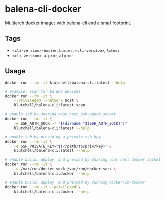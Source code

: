 # balena-cli-docker

Multiarch docker images with balena-cli and a small footprint.

## Tags

- `<cli-version>-buster`, `buster`, `<cli-version>`, `latest`
- `<cli-version>-alpine`, `alpine`

## Usage

```bash
docker run --rm -it klutchell/balena-cli:latest --help

# example: scan for balena devices
docker run --rm -it \
    --privileged --network host \
    klutchell/balena-cli:latest scan

# enable ssh by sharing your host ssh-agent socket
docker run --rm -it \
    -e SSH_AUTH_SOCK -v "$(dirname "${SSH_AUTH_SOCK}")"
    klutchell/balena-cli:latest --help

# enable ssh by providing a private ssh key
docker run --rm -it \
    -e SSH_PRIVATE_KEY="$(</path/to/priv/key)" \
    klutchell/balena-cli:latest --help

# enable build, deploy, and preload by sharing your host docker socket
docker run --rm -it \
    -v /var/run/docker.sock:/var/run/docker.sock \
    klutchell/balena-cli:docker --help

# enable build, deploy, and preload by running docker-in-docker
docker run --rm -it --privileged \
    klutchell/balena-cli:docker --help
```
